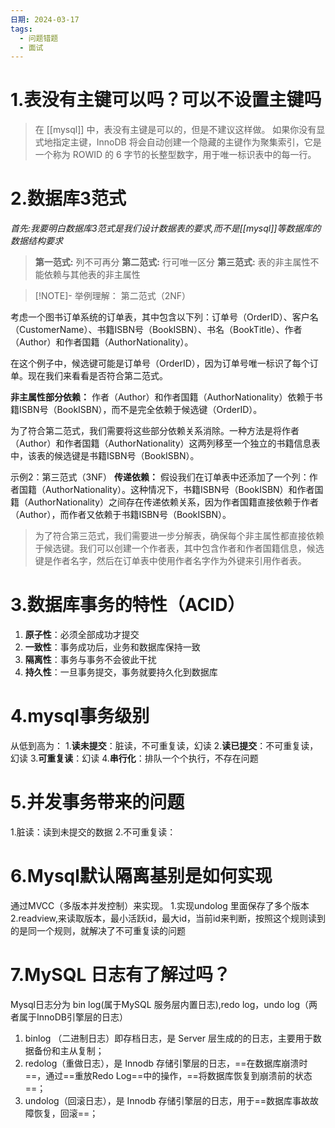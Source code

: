 ```yaml
---
日期: 2024-03-17
tags:
  - 问题错题
  - 面试
---
```

# 1.表没有主键可以吗？可以不设置主键吗
>在 [[mysql]] 中，表没有主键是可以的，但是不建议这样做。
>如果你没有显式地指定主键，InnoDB 将会自动创建一个隐藏的主键作为聚集索引，它是一个称为 ROWID 的 6 字节的长整型数字，用于唯一标识表中的每一行。

# 2.数据库3范式
*首先:我要明白数据库3范式是我们设计数据表的要求,而不是[[mysql]]等数据库的数据结构要求*
>**第一范式:** 列不可再分
>**第二范式:** 行可唯一区分
>**第三范式:** 表的非主属性不能依赖与其他表的非主属性

>[!NOTE]- 举例理解：
>第二范式（2NF）
>
考虑一个图书订单系统的订单表，其中包含以下列：订单号（OrderID）、客户名（CustomerName）、书籍ISBN号（BookISBN）、书名（BookTitle）、作者（Author）和作者国籍（AuthorNationality）。
>
在这个例子中，候选键可能是订单号（OrderID），因为订单号唯一标识了每个订单。现在我们来看看是否符合第二范式。
>
**非主属性部分依赖：** 作者（Author）和作者国籍（AuthorNationality）依赖于书籍ISBN号（BookISBN），而不是完全依赖于候选键（OrderID）。
>
为了符合第二范式，我们需要将这些部分依赖关系消除。一种方法是将作者（Author）和作者国籍（AuthorNationality）这两列移至一个独立的书籍信息表中，该表的候选键是书籍ISBN号（BookISBN）。
>
示例2：第三范式（3NF）
 **传递依赖：** 假设我们在订单表中还添加了一个列：作者国籍（AuthorNationality）。这种情况下，书籍ISBN号（BookISBN）和作者国籍（AuthorNationality）之间存在传递依赖关系，因为作者国籍直接依赖于作者（Author），而作者又依赖于书籍ISBN号（BookISBN）。
>
>为了符合第三范式，我们需要进一步分解表，确保每个非主属性都直接依赖于候选键。我们可以创建一个作者表，其中包含作者和作者国籍信息，候选键是作者名字，然后在订单表中使用作者名字作为外键来引用作者表。


# 3.数据库事务的特性（ACID）
1. **原子性**：必须全部成功才提交
2. **一致性**：事务成功后，业务和数据库保持一致
3. **隔离性**：事务与事务不会彼此干扰
4. **持久性**：一旦事务提交，事务就要持久化到数据库


# 4.mysql事务级别
从低到高为：
1.**读未提交**：脏读，不可重复读，幻读
2.**读已提交**：不可重复读，幻读
3.**可重复读**：幻读
4.**串行化**：排队一个个执行，不存在问题

# 5.并发事务带来的问题
1.脏读：读到未提交的数据
2.不可重复读： 

# 6.Mysql默认隔离基别是如何实现
通过MVCC（多版本并发控制）来实现。
	1.实现undolog 里面保存了多个版本
	2.readview,来读取版本，最小活跃id，最大id，当前id来判断，按照这个规则读到的是同一个规则，就解决了不可重复读的问题
# 7.MySQL ⽇志有了解过吗？
Mysql日志分为
bin log(属于MySQL 服务层内置日志),redo log，undo log（两者属于InnoDB引擎层的日志）
1. binlog （二进制日志）即存档⽇志，是 Server 层⽣成的的⽇志，主要⽤于数据备份和主从复制；
2. redolog（重做⽇志），是 Innodb 存储引擎层的⽇志，==在数据库崩溃时==，通过==重放Redo Log==中的操作，==将数据库恢复到崩溃前的状态==；
3. undolog（回滚⽇志），是 Innodb 存储引擎层的⽇志，⽤于==数据库事故故障恢复，回滚==；

# 